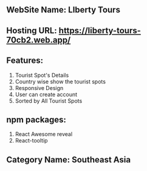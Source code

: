 ## WebSite Name: LIberty Tours

## Hosting URL: https://liberty-tours-70cb2.web.app/

## Features:
1. Tourist Spot's Details
2. Country wise show the tourist spots
3. Responsive Design
4. User can create account
5. Sorted by All Tourist Spots

## npm packages:
1. React Awesome reveal
2. React-tooltip

## Category Name: Southeast Asia
